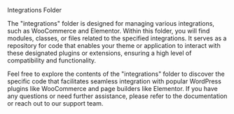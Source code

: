 Integrations Folder

The "integrations" folder is designed for managing various integrations, such as WooCommerce and Elementor. Within this folder, you will find modules, classes, or files related to the specified integrations. It serves as a repository for code that enables your theme or application to interact with these designated plugins or extensions, ensuring a high level of compatibility and functionality.

Feel free to explore the contents of the "integrations" folder to discover the specific code that facilitates seamless integration with popular WordPress plugins like WooCommerce and page builders like Elementor. If you have any questions or need further assistance, please refer to the documentation or reach out to our support team.

